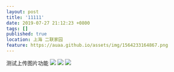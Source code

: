 ```yaml
---
layout: post
title: '11111'
date: 2019-07-27 21:12:23 +0800
tags: []
published: true
location: 上海 二联家园
feature: https://auaa.github.io/assets/img/1564233164867.png
---
```

测试上传图片功能
![](https://auaa.github.io/assets/img/1564233164867.png)
![](https://auaa.github.io/assets/img/1564235234386.png)
![](https://auaa.github.io/assets/img/1564235488213.png)